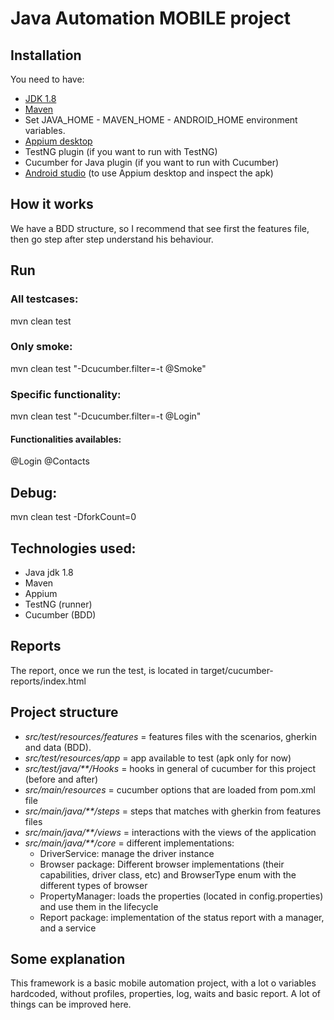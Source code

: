 # Java Automation MOBILE project

## Installation
You need to have:
* [JDK 1.8](https://www.oracle.com/ar/java/technologies/javase/javase-jdk8-downloads.html)
* [Maven](https://maven.apache.org/download.cgi)
* Set JAVA_HOME - MAVEN_HOME - ANDROID_HOME environment variables.
* [Appium desktop](https://github.com/appium/appium-desktop/releases)
* TestNG plugin (if you want to run with TestNG)
* Cucumber for Java plugin (if you want to run with Cucumber)
* [Android studio](https://developer.android.com/studio#downloads) (to use Appium desktop and inspect the apk)

## How it works
We have a BDD structure, so I recommend that see first the features file, then go step after step understand his behaviour.

## Run
### All testcases:
mvn clean test

### Only smoke:
mvn clean test "-Dcucumber.filter=-t @Smoke"

### Specific functionality:
mvn clean test "-Dcucumber.filter=-t @Login"

#### Functionalities availables:
@Login @Contacts

## Debug:
mvn clean test -DforkCount=0

## Technologies used:
* Java jdk 1.8
* Maven
* Appium
* TestNG (runner)
* Cucumber (BDD)

## Reports
The report, once we run the test, is located in target/cucumber-reports/index.html

## Project structure
* <i>src/test/resources/features</i> = features files with the scenarios, gherkin and data (BDD).
* <i>src/test/resources/app</i> = app available to test (apk only for now)
* <i>src/test/java/**/Hooks</i> = hooks in general of cucumber for this project (before and after)
* <i>src/main/resources</i> = cucumber options that are loaded from pom.xml file
* <i>src/main/java/**/steps</i> = steps that matches with gherkin from features files
* <i>src/main/java/**/views</i> = interactions with the views of the application
* <i>src/main/java/**/core</i> = different implementations:
    * DriverService: manage the driver instance
    * Browser package: Different browser implementations (their capabilities, driver class, etc) and BrowserType enum with the different types of browser
    * PropertyManager: loads the properties (located in config.properties) and use them in the lifecycle
    * Report package: implementation of the status report with a manager, and a service

## Some explanation
This framework is a basic mobile automation project, with a lot o variables hardcoded, without profiles, properties, log, waits and basic report.
A lot of things can be improved here.